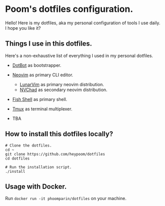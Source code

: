 # Poom's dotfiles configuration.

Hello! Here is my dotfiles, aka my personal configuration of tools I use daily. I hope you like it?

## Things I use in this dotfiles.

Here's a non-exhaustive list of everything I used in my personal dotfiles.

- [DotBot](https://github.com/anishathalye/dotbot) as bootstrapper.

- [Neovim](https://neovim.io) as primary CLI editor.
  - [LunarVim](https://www.lunarvim.org) as primary neovim distribution.
  - [NVChad](https://nvchad.github.io) as secondary neovim distribution.

- [Fish Shell](https://fishshell.com) as primary shell.
- [Tmux](https://github.com/tmux/tmux) as terminal multiplexer.
- TBA

## How to install this dotfiles locally?

```
# Clone the dotfiles.
cd ~
git clone https://github.com/heypoom/dotfiles
cd dotfiles

# Run the installation script.
./install
```

## Usage with Docker.

Run `docker run -it phoomparin/dotfiles` on your machine.

